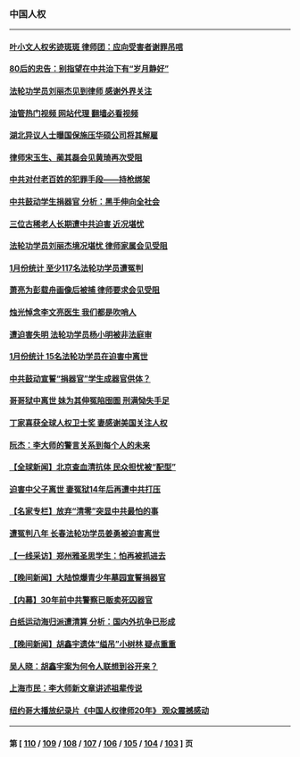 ### 中国人权
---
#### [叶小文人权劣迹斑斑 律师团：应向受害者谢罪吊唁](../../pages/ncid278/n13927745.md?02121645) 
#### [80后的忠告：别指望在中共治下有“岁月静好”](../../pages/ncid278/n13927278.md?02121645) 
#### [法轮功学员刘丽杰见到律师 感谢外界关注](../../pages/ncid278/n13927012.md?02121645) 
#### [油管热门视频 网站代理 翻墙必看视频](http://138.2.39.72:81/youtube.html?epic-marker?02121645)
#### [湖北异议人士曝国保施压华硕公司将其解雇](../../pages/ncid278/n13927075.md?02121645) 
#### [律师宋玉生、蔺其磊会见黄琦再次受阻](../../pages/ncid278/n13926868.md?02121645) 
#### [中共对付老百姓的犯罪手段——持枪绑架](../../pages/ncid278/n13926448.md?02121645) 
#### [中共鼓动学生捐器官 分析：黑手伸向全社会](../../pages/ncid278/n13924830.md?02121645) 
#### [三位古稀老人长期遭中共迫害 近况堪忧](../../pages/ncid278/n13924554.md?02121645) 
#### [法轮功学员刘丽杰境况堪忧 律师家属会见受阻](../../pages/ncid278/n13924569.md?02121645) 
#### [1月份统计 至少117名法轮功学员遭冤判](../../pages/ncid278/n13924061.md?02121645) 
#### [萧亮为彭载舟画像后被捕 律师要求会见受阻](../../pages/ncid278/n13924040.md?02121645) 
#### [烛光悼念李文亮医生 我们都是吹哨人](../../pages/ncid278/n13924204.md?02121645) 
#### [遭迫害失明 法轮功学员杨小明被非法庭审](../../pages/ncid278/n13920152.md?02121645) 
#### [1月份统计 15名法轮功学员在迫害中离世](../../pages/ncid278/n13922556.md?02121645) 
#### [中共鼓动宣誓“捐器官”学生成器官供体？](../../pages/ncid278/n13923403.md?02121645) 
#### [哥哥狱中离世 妹为其伸冤陷囹圄 刑满恸失手足](../../pages/ncid278/n13923025.md?02121645) 
#### [丁家喜获全球人权卫士奖 妻感谢美国关注人权](../../pages/ncid278/n13922835.md?02121645) 
#### [阮杰：李大师的警言关系到每个人的未来](../../pages/ncid278/n13922767.md?02121645) 
#### [【全球新闻】北京查血清抗体 民众担忧被“配型”](../../pages/ncid278/n13922489.md?02121645) 
#### [迫害中父子离世 妻冤狱14年后再遭中共打压](../../pages/ncid278/n13920995.md?02121645) 
#### [【名家专栏】放弃“清零”突显中共最怕的事](../../pages/ncid278/n13919485.md?02121645) 
#### [遭冤判八年 长春法轮功学员姜勇被迫害离世](../../pages/ncid278/n13919478.md?02121645) 
#### [【一线采访】郑州雅圣思学生：怕再被抓进去](../../pages/ncid278/n13919311.md?02121645) 
#### [【晚间新闻】大陆惊爆青少年墓园宣誓捐器官](../../pages/ncid278/n13920075.md?02121645) 
#### [【内幕】30年前中共警察已贩卖死囚器官](../../pages/ncid278/n13919567.md?02121645) 
#### [白纸运动海归派遭清算 分析：国内外抗争已形成](../../pages/ncid278/n13919416.md?02121645) 
#### [【晚间新闻】胡鑫宇遗体“缢吊”小树林 疑点重重](../../pages/ncid278/n13919352.md?02121645) 
#### [吴人晓：胡鑫宇案为何令人联想到谷开来？](../../pages/ncid278/n13918681.md?02121645) 
#### [上海市民：李大师新文章讲述祖辈传说](../../pages/ncid278/n13917976.md?02121645) 
#### [纽约哥大播放纪录片《中国人权律师20年》 观众震撼感动](../../pages/ncid278/n13917073.md?02121645) 

---
#### 第 [ [110](./110.md?02121645) / [109](./109.md?02121645) / [108](./108.md?02121645) / [107](./107.md?02121645) / [106](./106.md?02121645) / [105](./105.md?02121645) / [104](./104.md?02121645) / [103](./103.md?02121645) ] 页
